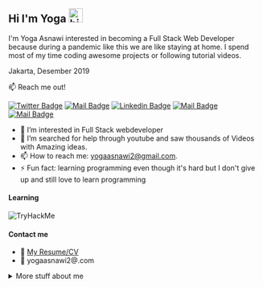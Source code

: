 ## Hi I'm Yoga  <img src="https://user-images.githubusercontent.com/1303154/88677602-1635ba80-d120-11ea-84d8-d263ba5fc3c0.gif" width="28px" alt="hi">

I'm Yoga Asnawi interested in becoming a Full Stack Web Developer because during a pandemic like this we are like staying at home. I spend most of my time coding awesome projects or following tutorial videos. 

Jakarta, Desember 2019

:mailbox: Reach me out!

[![Twitter Badge](https://img.shields.io/badge/-@Yoga_Asnawi-1ca0f1?style=flat&labelColor=1ca0f1&logo=twitter&logoColor=white&link)](https://twitter.com/Yoga_Asnawi) [![Mail Badge](https://img.shields.io/badge/-Starlab-e74c3c?style=flat&labelColor=e74c3c&logo=youtube&logoColor=white)](https://www.youtube.com/channel/UCOCxK0wtVvCDS-3wLK_3LHA) [![Linkedin Badge](https://img.shields.io/badge/-Yoga-0e76a8?style=flat&labelColor=0e76a8&logo=linkedin&logoColor=white)](https://www.linkedin.com/in/yoga-asnawi/) [![Mail Badge](https://img.shields.io/badge/-@Yoga.a.s-e84393?style=flat&labelColor=e84393&logo=instagram&logoColor=white)](https://www.instagram.com/yoga.a.s_/) [![Mail Badge](https://img.shields.io/badge/-yogaasnawi2-c0392b?style=flat&labelColor=c0392b&logo=gmail&logoColor=white)](mailto:yogaasnawi2@gmail.com)

<!-- TODO: Add last video link -->

- 👀 I’m interested in Full Stack webdeveloper
- 🤔 I’m searched for help through youtube and saw thousands of Videos with Amazing ideas.
- 📫 How to reach me: yogaasnawi2@gmail.com.
- ⚡ Fun fact: learning programming even though it's hard but I don't give up and still love to learn programming

#### Learning
<img src="https://tryhackme-badges.s3.amazonaws.com/ITachi.png" alt="TryHackMe">

<!-- TODO: Make technologies links takes you to repositories -->

<!--- 
#### Top Technologies
[![React Badge](https://img.shields.io/badge/-React-61DBFB?style=for-the-badge&labelColor=black&logo=react&logoColor=61DBFB)](#) [![Javascript Badge](https://img.shields.io/badge/-Javascript-F0DB4F?style=for-the-badge&labelColor=black&logo=javascript&logoColor=F0DB4F)](#) [![Typescript Badge](https://img.shields.io/badge/-Typescript-007acc?style=for-the-badge&labelColor=black&logo=typescript&logoColor=007acc)](#) [![Nodejs Badge](https://img.shields.io/badge/-Nodejs-3C873A?style=for-the-badge&labelColor=black&logo=node.js&logoColor=3C873A)](#) [![GraphQL Badge](https://img.shields.io/badge/-GraphQl-e535ab?style=for-the-badge&labelColor=black&logo=node.js&logoColor=e535ab)](#)

### Tutorials

[<img align="left" alt="React" width="26px" src="https://raw.githubusercontent.com/github/explore/80688e429a7d4ef2fca1e82350fe8e3517d3494d/topics/react/react.png" />][reactplaylist]

[<img align="left" alt="HTML5" width="26px" src="https://raw.githubusercontent.com/github/explore/80688e429a7d4ef2fca1e82350fe8e3517d3494d/topics/html/html.png" />][htmltutorial]

[<img align="left" alt="JavaScript" width="26px" src="https://raw.githubusercontent.com/github/explore/80688e429a7d4ef2fca1e82350fe8e3517d3494d/topics/javascript/javascript.png" />][javascripttutorial]

[<img align="left" alt="Visual Studio Code" width="26px" src="https://raw.githubusercontent.com/github/explore/80688e429a7d4ef2fca1e82350fe8e3517d3494d/topics/visual-studio-code/visual-studio-code.png" />][vscodetutorial]

<img align="left" alt="Sass" width="26px" src="https://raw.githubusercontent.com/github/explore/80688e429a7d4ef2fca1e82350fe8e3517d3494d/topics/sass/sass.png" />

<img align="left" alt="Node.js" width="26px" src="https://raw.githubusercontent.com/github/explore/80688e429a7d4ef2fca1e82350fe8e3517d3494d/topics/nodejs/nodejs.png" />

<img align="left" alt="GraphQL" width="26px" src="https://raw.githubusercontent.com/github/explore/80688e429a7d4ef2fca1e82350fe8e3517d3494d/topics/graphql/graphql.png" />

<img align="left" alt="Deno" width="26px" src="https://raw.githubusercontent.com/github/explore/361e2821e2dea67711cde99c9c40ed357061cf27/topics/deno/deno.png" />

<img align="left" alt="SQL" width="26px" src="https://raw.githubusercontent.com/github/explore/80688e429a7d4ef2fca1e82350fe8e3517d3494d/topics/sql/sql.png" />

<img align="left" alt="MySQL" width="26px" src="https://raw.githubusercontent.com/github/explore/80688e429a7d4ef2fca1e82350fe8e3517d3494d/topics/mysql/mysql.png" />

<img align="left" alt="Git" width="26px" src="https://raw.githubusercontent.com/github/explore/80688e429a7d4ef2fca1e82350fe8e3517d3494d/topics/git/git.png" />

<img align="left" alt="MongoDB" width="26px" src="https://raw.githubusercontent.com/github/explore/80688e429a7d4ef2fca1e82350fe8e3517d3494d/topics/mongodb/mongodb.png" />

<br />
<br />
--->
#### Contact me
- :paperclip: [My Resume/CV](#)
- :email: yogaasnawi2@.com


<details>
<summary>
  More stuff about me
</summary>

<br >

<!----
#### Coding Stats
--->
<!--START_SECTION:waka-->
<!----
```text
HTML & CSS   15 hrs 41 mins  ████████████████████▓░░░░   82.29 % 
React JS     1 hr 50 mins    ██▒░░░░░░░░░░░░░░░░░░░░░░   09.61 % 
Markdown     1 hr 27 mins    ██░░░░░░░░░░░░░░░░░░░░░░░   07.63 % 
Other        2 mins          ░░░░░░░░░░░░░░░░░░░░░░░░░   00.25 % 
Python       2 mins          ░░░░░░░░░░░░░░░░░░░░░░░░░   00.19 % 
```
---->
<!--END_SECTION:waka-->
<!----
#### Github Stats

![Ipenywis's github stats](https://github-readme-stats.vercel.app/api?username=yoga-asnawi&count_private=true&theme=tokyonight&hide=contribs,prs)

</details>


[reactplaylist]: https://www.youtube.com/playlist?list=PLU4DS8KR-LJ03qEsHn9zV4qdhcWtusBqb
[vscodetutorial]: https://www.youtube.com/watch?v=Bkie2ai8qeE&t=8s
[htmltutorial]: https://www.youtube.com/c/WebProgrammingUNPAS/playlists?view=50&sort=dd&shelf_id=1
[javascripttutorial]: https://www.youtube.com/watch?v=SDROba_M42g
--->

